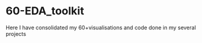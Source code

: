 # 60-EDA_toolkit
Here I have consolidated my 60+visualisations and code done in my several projects
